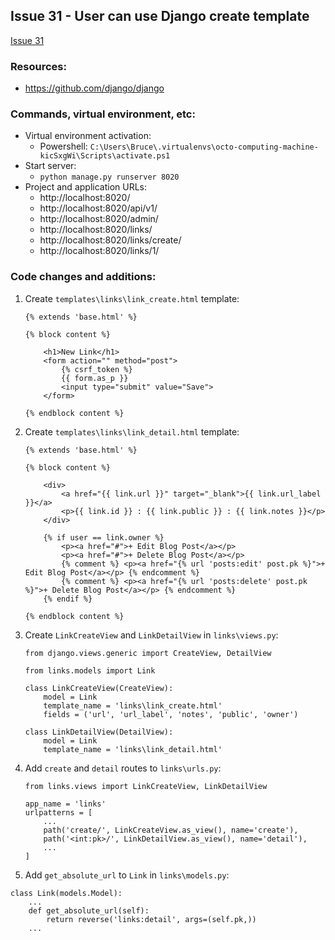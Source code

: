 ## Issue 31 - User can use Django create template
[Issue 31](https://github.com/jperez0917/octo-computing-machine/issues/31)

### Resources:

* https://github.com/django/django

### Commands, virtual environment, etc:

* Virtual environment activation:
    * Powershell: `C:\Users\Bruce\.virtualenvs\octo-computing-machine-kicSxgWi\Scripts\activate.ps1`
* Start server:
    * `python manage.py runserver 8020`
* Project and application URLs:
    * http://localhost:8020/
    * http://localhost:8020/api/v1/
    * http://localhost:8020/admin/
    * http://localhost:8020/links/
    * http://localhost:8020/links/create/
    * http://localhost:8020/links/1/

### Code changes and additions:

1. Create `templates\links\link_create.html` template:
    ```
    {% extends 'base.html' %}

    {% block content %}

        <h1>New Link</h1>
        <form action="" method="post">
            {% csrf_token %}
            {{ form.as_p }}
            <input type="submit" value="Save">
        </form>

    {% endblock content %}
    ```

1. Create `templates\links\link_detail.html` template:
    ```
    {% extends 'base.html' %}

    {% block content %}

        <div>
            <a href="{{ link.url }}" target="_blank">{{ link.url_label }}</a>
            <p>{{ link.id }} : {{ link.public }} : {{ link.notes }}</p>
        </div>

        {% if user == link.owner %}
            <p><a href="#">+ Edit Blog Post</a></p>
            <p><a href="#">+ Delete Blog Post</a></p>
            {% comment %} <p><a href="{% url 'posts:edit' post.pk %}">+ Edit Blog Post</a></p> {% endcomment %}
            {% comment %} <p><a href="{% url 'posts:delete' post.pk %}">+ Delete Blog Post</a></p> {% endcomment %}
        {% endif %}

    {% endblock content %}
    ```

1. Create `LinkCreateView` and `LinkDetailView` in `links\views.py`:
    ```
    from django.views.generic import CreateView, DetailView

    from links.models import Link

    class LinkCreateView(CreateView):
        model = Link
        template_name = 'links\link_create.html'
        fields = ('url', 'url_label', 'notes', 'public', 'owner')

    class LinkDetailView(DetailView):
        model = Link
        template_name = 'links\link_detail.html'
    ```

1. Add `create` and `detail` routes to `links\urls.py`:
    ```
    from links.views import LinkCreateView, LinkDetailView

    app_name = 'links'
    urlpatterns = [
        ...
        path('create/', LinkCreateView.as_view(), name='create'),
        path('<int:pk>/', LinkDetailView.as_view(), name='detail'),
        ...
    ]
    ```

1. Add `get_absolute_url` to `Link` in `links\models.py`:
```
class Link(models.Model):
    ...
    def get_absolute_url(self):
        return reverse('links:detail', args=(self.pk,))
    ...
```


